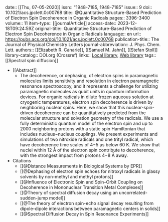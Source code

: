 date:: [[Thu, 07-05-2020]]
issn:: "1948-7185, 1948-7185"
issue:: 9
doi:: 10.1021/acs.jpclett.0c00768
title:: @Quantitative Structure-Based Prediction of Electron Spin Decoherence in Organic Radicals
pages:: 3396-3400
volume:: 11
item-type:: [[journalArticle]]
access-date:: 2023-12-18T09:24:59Z
original-title:: Quantitative Structure-Based Prediction of Electron Spin Decoherence in Organic Radicals
language:: en
url:: https://pubs.acs.org/doi/10.1021/acs.jpclett.0c00768
publication-title:: The Journal of Physical Chemistry Letters
journal-abbreviation:: J. Phys. Chem. Lett.
authors:: [[Elizabeth R. Canarie]], [[Samuel M. Jahn]], [[Stefan Stoll]]
library-catalog:: DOI.org (Crossref)
links:: [Local library](zotero://select/library/items/EDBS35DH), [Web library](https://www.zotero.org/users/9044942/items/EDBS35DH)
tags:: [[Spectral spin diffusion]]

- [[Abstract]]
	- The decoherence, or dephasing, of electron spins in paramagnetic molecules limits sensitivity and resolution in electron paramagnetic resonance spectroscopy, and it represents a challenge for utilizing paramagnetic molecules as qubit units in quantum information devices. For organic radicals in dilute frozen aqueous solution at cryogenic temperatures, electron spin decoherence is driven by neighboring nuclear spins. Here, we show that this nuclear-spin-driven decoherence can be quantitatively predicted from the molecular structure and solvation geometry of the radicals. We use a fully deterministic quantum model of the electron spin and up to 2000 neighboring protons with a static spin Hamiltonian that includes nucleus−nucleus couplings. We present experiments and simulations of two nitroxide radicals and one trityl radical, which have decoherence time scales of 4−5 μs below 60 K. We show that nuclei within 12 Å of the electron spin contribute to decoherence, with the strongest impact from protons 4−8 Å away.
- Citations
	- [[@Distance Measurements in Biological Systems by EPR]]
	- [[@Dephasing of electron spin echoes for nitroxyl radicals in glassy solvents by non-methyl and methyl protons]]
	- [[@Influence of Electronic Spin and Spin–Orbit Coupling on Decoherence in Mononuclear Transition Metal Complexes]]
	- [[@Theory of spectral diffusion decay using an uncorrelated-sudden-jump model]]
	- [[@The theory of electron spin-echo signal decay resulting from dipole-dipole interactions between paramagnetic centers in solids]]
	- [[@Spectral Diffusion Decay in Spin Resonance Experiments]]